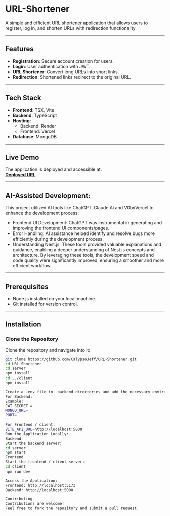 # URL-Shortener

A simple and efficient URL shortener application that allows users to register, log in, and shorten URLs with redirection functionality.

---

## Features
- **Registration**: Secure account creation for users.
- **Login**: User authentication with JWT.
- **URL Shortener**: Convert long URLs into short links.
- **Redirection**: Shortened links redirect to the original URL.

---

## Tech Stack
- **Frontend**: TSX, Vite
- **Backend**: TypeScript
- **Hosting**:
  - Backend: Render
  - Frontend: Vercel
- **Database**: MongoDB

---

## Live Demo
The application is deployed and accessible at:  
**[Deployed URL](https://url-shortener-seven-tan.vercel.app)**

---
## AI-Assisted Development:
This project utilized AI tools like ChatGPT, Claude.Ai and V0byVercel to enhance the development process:

- Frontend UI Development: ChatGPT was instrumental in generating and improving the frontend UI components/pages.
- Error Handling: AI assistance helped identify and resolve bugs more efficiently during the development process.
- Understanding Nest.js: These tools provided valuable explanations and guidance, enabling a deeper understanding of Nest.js concepts and architecture.
By leveraging these tools, the development speed and code quality were significantly improved, ensuring a smoother and more efficient workflow.

---
## Prerequisites
- Node.js installed on your local machine.
- Git installed for version control.

---

## Installation

### Clone the Repository
Clone the repository and navigate into it:
```bash
git clone https://github.com/CalypsoJeff/URL-Shortener.git
cd URL-Shortener
cd server
npm install
cd ../client
npm install

Create a .env file in  backend directories and add the necessary environment variables. 
For Backend:
Example:
JWT_SECRET = 
MONGO_URL=
PORT=

For Frontend / client:
VITE_API_URL=http://localhost:5000
Run the Application Locally:
Backend
Start the backend server:
cd server
npm start
Frontend
Start the frontend / client server:
cd client
npm run dev

Access the Application:
Frontend: http://localhost:5173
Backend: http://localhost:5000

Contributing
Contributions are welcome! 
Feel free to fork the repository and submit a pull request.

